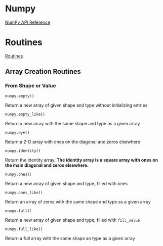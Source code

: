 # Numpy
[NumPy API Reference](https://numpy.org/doc/stable/reference/index.html)

# Routines
[Routines](https://numpy.org/doc/stable/reference/routines.html)

## Array Creation Routines

### From Shape or Value
`numpy.empty()`

Return a new array of given shape and type without initializing entries

`numpy.empty_like()`

Return a new array with the same shape and type as a given array

`numpy.eye()`

Return a 2-D array with ones on the diagonal and zeros elsewhere

`numpy.identity()`

Return the identity array. **The identity array is a square array with ones on the main diagonal and zeros elsewhere.**

`numpy.ones()`

Return a new array of given shape and type, filled with ones

`numpy.ones_like()`

Return an array of zeros with the same shape and type as a given array

`numpy.full()`

Return a new array of given shape and type, filled with `fill_value`

`numpy.full_like()`

Return a full array with the same shape an type as a given array